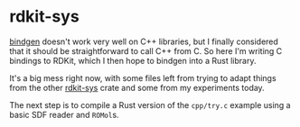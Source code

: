 # rdkit-sys

[bindgen](https://github.com/rust-lang/rust-bindgen) doesn't work very well on
C++ libraries, but I finally considered that it should be straightforward to
call C++ from C. So here I'm writing C bindings to RDKit, which I then hope to
bindgen into a Rust library.

It's a big mess right now, with some files left from trying to adapt things from
the other [rdkit-sys](https://github.com/rdkit-rs/rdkit) crate and some from my
experiments today.

The next step is to compile a Rust version of the `cpp/try.c` example using a
basic SDF reader and `ROMol`s.
